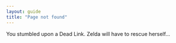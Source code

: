 ```yaml
---
layout: guide
title: "Page not found"
---
```


You stumbled upon a Dead Link.
Zelda will have to rescue herself...
